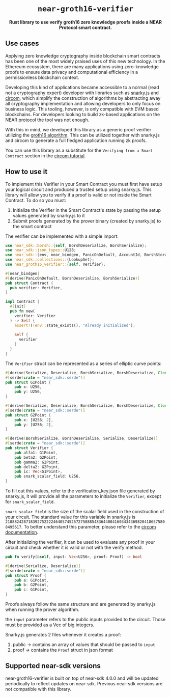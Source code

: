 <div align="center">

  <h1><code>near-groth16-verifier</code></h1>

  <p>
    <strong>Rust library to use verify groth16 zero knowledge proofs inside a NEAR Protocol smart contract.</strong>
  </p>

</div>

## Use cases
Applying zero knowledge cryptography inside blockchain smart contracts has been one of the most widely praised uses of this new technology. In the Ethereum ecosystem, there are many applications using zero-knowledge proofs to ensure data privacy and computational efficiency in a permissionless blockchain context. 

Developing this kind of applications became accessible to a normal (read not a cryptography expert) developer with libraries such as [snarky.js](https://github.com/o1-labs/snarkyjs) and [circom](https://docs.circom.io/), which simplify the construction of algorithms by abstracting away all cryptography implementation and allowing developers to only focus on business logic.
This tooling, however, is only compatible with EVM based blockchains. For developers looking to build zk-based applications on the NEAR protocol the tool was not enough.

With this in mind, we developed this library as a generic proof verifier utilizing the [groth16 algorithm](https://www.zeroknowledgeblog.com/index.php/groth16). This can be utilized together with snarky.js and circom to generate a full fledged application running zk proofs.

You can use this library as a substitute for the `Verifying from a Smart Contract` section in the [circom tutorial](https://docs.circom.io/getting-started/proving-circuits/#verifying-from-a-smart-contract).

## How to use it
To implement this Verifier in your Smart Contract you must first have setup your logical circuit and produced a trusted setup using snarky.js. This library will allow you to verify if a proof is valid or not inside the Smart Contract. To do so you must:
1. Initialize the Verifier in the Smart Contract's state by passing the setup values generated by snarky.js to it
2. Submit proofs generated by the prover binary (created by snarky.js) to the smart contract

The verifier can be implemented with a simple import:
```rust
use near_sdk::borsh::{self, BorshDeserialize, BorshSerialize};
use near_sdk::json_types::U128;
use near_sdk::{env, near_bindgen, PanicOnDefault, AccountId, BorshStorageKey};
use near_sdk::collections::{LookupSet};
use near_groth16_verifier::{self, Verifier};

#[near_bindgen]
#[derive(PanicOnDefault, BorshDeserialize, BorshSerialize)]
pub struct Contract {
  pub verifier: Verifier,
}

impl Contract {
  #[init]
  pub fn new(
    verifier: Verifier
  ) -> Self {
    assert!(!env::state_exists(), "Already initialized");
    
    Self {
      verifier
    }
  }
}
```

The `Verifier` struct can be represented as a series of elliptic curve points:
```rust
#[derive(Serialize, Deserialize, BorshSerialize, BorshDeserialize, Clone, Debug)]
#[serde(crate = "near_sdk::serde")]
pub struct G1Point {
    pub x: U256,
    pub y: U256,
}

#[derive(Serialize, Deserialize, BorshSerialize, BorshDeserialize, Clone)]
#[serde(crate = "near_sdk::serde")]
pub struct G2Point {
    pub x: [U256; 2],
    pub y: [U256; 2],
}

#[derive(BorshSerialize, BorshDeserialize, Serialize, Deserialize)]
#[serde(crate = "near_sdk::serde")]
pub struct Verifier {
    pub alfa1: G1Point,
    pub beta2: G2Point,
    pub gamma2: G2Point,
    pub delta2: G2Point,
    pub ic: Vec<G1Point>,
    pub snark_scalar_field: U256,
}
```

To fill out this values, refer to the verification_key.json file generated by snarky.js, it will provide all the parameters to initialize the `Verifier`, except for `snark_scalar_field`.

`snark_scalar_field` is the size of the scalar field used in the construction of your circuit. The standard value for this variable in snarky.js is `21888242871839275222246405745257275088548364400416034343698204186575808495617`. To better understand this parameter, please refer to the [circom documentation](https://docs.circom.io/circom-language/basic-operators/).


After initializing the verifier, it can be used to evaluate any proof in your circuit and check whether it is valid or not with the verify method.
```rust
pub fn verify(&self, input: Vec<U256>, proof: Proof) -> bool

#[derive(Serialize, Deserialize)]
#[serde(crate = "near_sdk::serde")]
pub struct Proof {
    pub a: G1Point,
    pub b: G2Point,
    pub c: G1Point,
}
```

Proofs always follow the same structure and are generated by snarky.js when running the prover algorithm.

the `input` parameter refers to the public inputs provided to the circuit. Those must be provided as a Vec of big integers.

Snarky.js generates 2 files whenever it creates a proof:
1. public -> contains an array of values that should be passed to `input`
2. proof -> contains the `Proof` struct in json format

## Supported near-sdk versions
near-groth16-verifier is built on top of near-sdk 4.0.0 and will be updated periodically to reflect updates on near-sdk. Previous near-sdk versions are not compatible with this library.
